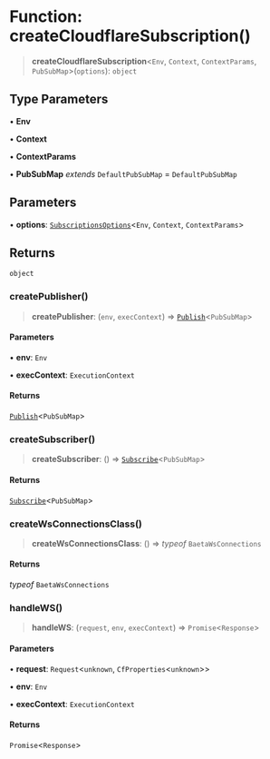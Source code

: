 # Function: createCloudflareSubscription()

> **createCloudflareSubscription**\<`Env`, `Context`, `ContextParams`, `PubSubMap`\>(`options`): `object`

## Type Parameters

• **Env**

• **Context**

• **ContextParams**

• **PubSubMap** _extends_ `DefaultPubSubMap` = `DefaultPubSubMap`

## Parameters

• **options**: [`SubscriptionsOptions`](../interfaces/SubscriptionsOptions.md)\<`Env`, `Context`, `ContextParams`\>

## Returns

`object`

### createPublisher()

> **createPublisher**: (`env`, `execContext`) => [`Publish`](../type-aliases/Publish.md)\<`PubSubMap`\>

#### Parameters

• **env**: `Env`

• **execContext**: `ExecutionContext`

#### Returns

[`Publish`](../type-aliases/Publish.md)\<`PubSubMap`\>

### createSubscriber()

> **createSubscriber**: () => [`Subscribe`](../type-aliases/Subscribe.md)\<`PubSubMap`\>

#### Returns

[`Subscribe`](../type-aliases/Subscribe.md)\<`PubSubMap`\>

### createWsConnectionsClass()

> **createWsConnectionsClass**: () => _typeof_ `BaetaWsConnections`

#### Returns

_typeof_ `BaetaWsConnections`

### handleWS()

> **handleWS**: (`request`, `env`, `execContext`) => `Promise`\<`Response`\>

#### Parameters

• **request**: `Request`\<`unknown`, `CfProperties`\<`unknown`\>\>

• **env**: `Env`

• **execContext**: `ExecutionContext`

#### Returns

`Promise`\<`Response`\>
